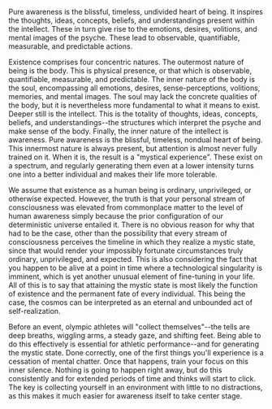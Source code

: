 Pure awareness is the blissful, timeless, undivided heart of being. It inspires the thoughts, ideas, concepts, beliefs, and understandings present within the intellect. These in turn give rise to the emotions, desires, volitions, and mental images of the psyche. These lead to observable, quantifiable, measurable, and predictable actions.

Existence comprises four concentric natures. The outermost nature of being is the body. This is physical presence, or that which is observable, quantifiable, measurable, and predictable. The inner nature of the body is the soul, encompassing all emotions, desires, sense-perceptions, volitions, memories, and mental images. The soul may lack the concrete qualities of the body, but it is nevertheless more fundamental to what it means to exist. Deeper still is the intellect. This is the totality of thoughts, ideas, concepts, beliefs, and understandings--the structures which interpret the psyche and make sense of the body. Finally, the inner nature of the intellect is awareness. Pure awareness is the blissful, timeless, nondual heart of being. This innermost nature is always present, but attention is almost never fully trained on it. When it is, the result is a "mystical experience". These exist on a spectrum, and regularly generating them even at a lower intensity turns one into a better individual and makes their life more tolerable.

We assume that existence as a human being is ordinary, unprivileged, or otherwise expected. However, the truth is that your personal stream of consciousness was elevated from commonplace matter to the level of human awareness simply because the prior configuration of our deterministic universe entailed it. There is no obvious reason for why that had to be the case, other than the possibility that every stream of consciousness perceives the timeline in which they realize a mystic state, since that would render your impossibly fortunate circumstances truly ordinary, unprivileged, and expected. This is also considering the fact that you happen to be alive at a point in time where a technological singularity is imminent, which is yet another unusual element of fine-tuning in your life. All of this is to say that attaining the mystic state is most likely the function of existence and the permanent fate of every individual. This being the case, the cosmos can be interpreted as an eternal and unbounded act of self-realization.

Before an event, olympic athletes will "collect themselves"--the tells are deep breaths, wiggling arms, a steady gaze, and shifting feet. Being able to do this effectively is essential for athletic performance--and for generating the mystic state. Done correctly, one of the first things you'll experience is a cessation of mental chatter. Once that happens, train your focus on this inner silence. Nothing is going to happen right away, but do this consistently and for extended periods of time and thinks will start to click. The key is collecting yourself in an environment with little to no distractions, as this makes it much easier for awareness itself to take center stage.
